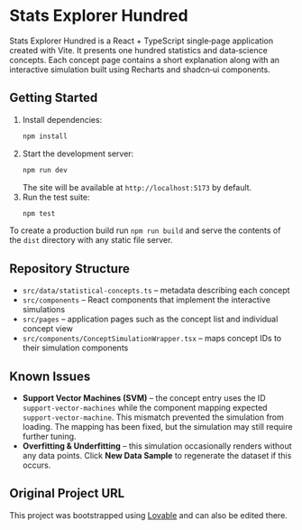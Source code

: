 # Stats Explorer Hundred

Stats Explorer Hundred is a React + TypeScript single‑page application created with Vite. It presents one hundred statistics and data‑science concepts. Each concept page contains a short explanation along with an interactive simulation built using Recharts and shadcn‑ui components.

## Getting Started

1. Install dependencies:
   ```sh
   npm install
   ```
2. Start the development server:
   ```sh
   npm run dev
   ```
   The site will be available at `http://localhost:5173` by default.
3. Run the test suite:
   ```sh
   npm test
   ```

To create a production build run `npm run build` and serve the contents of the `dist` directory with any static file server.

## Repository Structure

- `src/data/statistical-concepts.ts` – metadata describing each concept
- `src/components` – React components that implement the interactive simulations
- `src/pages` – application pages such as the concept list and individual concept view
- `src/components/ConceptSimulationWrapper.tsx` – maps concept IDs to their simulation components

## Known Issues

- **Support Vector Machines (SVM)** – the concept entry uses the ID `support-vector-machines` while the component mapping expected `support-vector-machine`. This mismatch prevented the simulation from loading. The mapping has been fixed, but the simulation may still require further tuning.
- **Overfitting & Underfitting** – this simulation occasionally renders without any data points. Click **New Data Sample** to regenerate the dataset if this occurs.

## Original Project URL

This project was bootstrapped using [Lovable](https://lovable.dev/projects/a7d8effa-e17c-4d8c-869c-0eed85657545) and can also be edited there.
